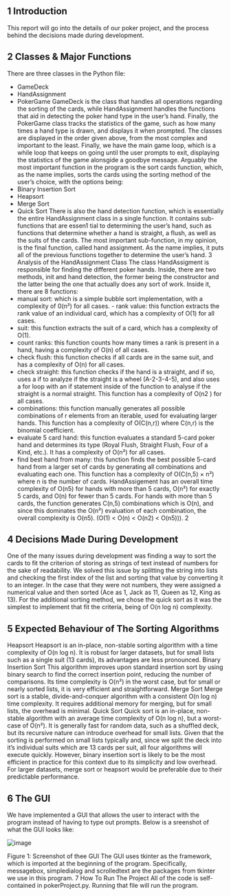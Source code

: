 ## 1 Introduction

This report will go into the details of our poker project, and the process behind
the decisions made during development.

## 2 Classes & Major Functions

There are three classes in the Python file:
- GameDeck
- HandAssignment
- PokerGame
GameDeck is the class that handles all operations regarding the sorting of the
cards, while HandAssignment handles the functions that aid in detecting the
poker hand type in the user’s hand. Finally, the PokerGame class tracks the
statistics of the game, such as how many times a hand type is drawn, and displays it when prompted.
The classes are displayed in the order given above, from the most complex
and important to the least.
Finally, we have the main game loop, which is a while loop that keeps on going
until the user prompts to exit, displaying the statistics of the game alonsgide a
goodbye message.
Arguably the most important function in the program is the sort cards function, which, as the name implies, sorts the cards using the sorting method of
the user’s choice, with the options being:
- Binary Insertion Sort
- Heapsort
- Merge Sort
- Quick Sort
There is also the hand detection function, which is essentially the entire HandAssignment class in a single function. It contains sub-functions that are essen1
tial to determining the user’s hand, such as functions that determine whether a
hand is straight, a flush, as well as the suits of the cards. The most important
sub-function, in my opinion, is the final function, called hand assignment. As
the name implies, it puts all of the previous functions together to determine the
user’s hand.
3 Analysis of the HandAssignment Class
The class HandAssigment is responsible for finding the different poker hands.
Inside, there are two methods, init and hand detection, the former being the
constructor and the latter being the one that actually does any sort of work.
Inside it, there are 8 functions:
- manual sort: which is a simple bubble sort implementation, with a complexity
of 0(n²) for all cases. - rank value: this function extracts the rank value of an
individual card, which has a complexity of O(1) for all cases.
- suit: this function extracts the suit of a card, which has a complexity of O(1).
- count ranks: this function counts how many times a rank is present in a hand,
having a complexity of O(n) of all cases.
- check flush: this function checks if all cards are in the same suit, and has a
complexity of O(n) for all cases.
- check straight: this function checks if the hand is a straight, and if so, uses
a if to analyze if the straight is a wheel (A-2-3-4-5), and also uses a for loop
with an if statement inside of the function to analyse if the straight is a normal
straight. This function has a complexity of O(n2
) for all cases.
- combinations: this function manually generates all possible combinations of r
elements from an iterable, used for evaluating larger hands. This function has
a complexity of O(C(n,r)) where C(n,r) is the binomial coefficient.
- evaluate 5 card hand: this function evaluates a standard 5-card poker hand
and determines its type (Royal Flush, Straight Flush, Four of a Kind, etc.). It
has a complexity of O(n²) for all cases.
- find best hand from many: this function finds the best possible 5-card hand
from a larger set of cards by generating all combinations and evaluating each
one. This function has a complexity of O(C(n,5) × n²) where n is the number
of cards.
HandAssigement has an overall time complexity of O(n5) for hands with
more than 5 cards, O(n²) for exactly 5 cards, and O(n) for fewer than 5 cards.
For hands with more than 5 cards, the function generates C(n,5) combinations
which is O(n), and since this dominates the O(n²) evaluation of each combination, the overall complexity is O(n5). (O(1) < O(n) < O(n2) < O(n5))).
2

## 4 Decisions Made During Development

One of the many issues during development was finding a way to sort the cards
to fit the criterion of storing as strings of text instead of numbers for the sake of
readability. We solved this issue by splitting the string into lists and checking
the first index of the list and sorting that value by converting it to an integer.
In the case that they were not numbers, they were assigned a numerical value
and then sorted (Ace as 1, Jack as 11, Queen as 12, King as 13).
For the additional sorting method, we chose the quick sort as it was the
simplest to implement that fit the criteria, being of O(n log n) complexity.

## 5 Expected Behaviour of The Sorting Algorithms

Heapsort
Heapsort is an in-place, non-stable sorting algorithm with a time complexity of
O(n log n). It is robust for larger datasets, but for small lists such as a single
suit (13 cards), its advantages are less pronounced.
Binary Insertion Sort
This algorithm improves upon standard insertion sort by using binary search to
find the correct insertion point, reducing the number of comparisons. Its time
complexity is O(n²) in the worst case, but for small or nearly sorted lists, it is
very efficient and straightforward.
Merge Sort
Merge sort is a stable, divide-and-conquer algorithm with a consistent O(n log
n) time complexity. It requires additional memory for merging, but for small
lists, the overhead is minimal.
Quick Sort
Quick sort is an in-place, non-stable algorithm with an average time complexity
of O(n log n), but a worst-case of O(n²). It is generally fast for random data,
such as a shuffled deck, but its recursive nature can introduce overhead for small
lists.
Given that the sorting is performed on small lists typically and, since we
split the deck into it’s individual suits which are 13 cards per suit, all four
algorithms will execute quickly. However, binary insertion sort is likely to be
the most efficient in practice for this context due to its simplicity and low
overhead. For larger datasets, merge sort or heapsort would be preferable due
to their predictable performance.

## 6 The GUI

We have implemented a GUI that allows the user to interact with the program
instead of having to type out prompts. Below is a sreenshot of what the GUI
looks like:

![image](https://github.com/user-attachments/assets/221c696a-f083-4284-9465-000bf4210759)

Figure 1: Screenshot of thee GUI
The GUI uses tkinter as the framework, which is imported at the beginning
of the program. Specifically, messagebox, simpledialog and scrolledtext are the
packages from tkinter we use in this program.
7 How To Run The Project
All of the code is self-contained in pokerProject.py. Running that file will run
the program.
